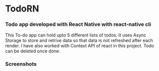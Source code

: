 # TodoRN
### Todo app developed with React Native with react-native cli
This To-do app can hold upto 5 different lists of todos. It uses Async Storage to store and retrive data so that data is not refreshed after each render.
I have also worked with Context API of react in this project. Todo can be deleted once done.
### Screenshots
